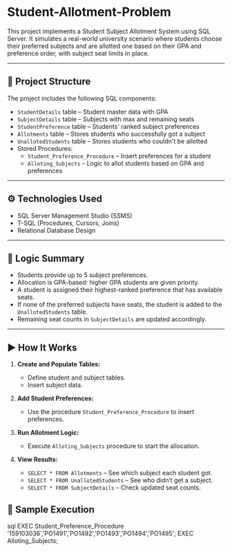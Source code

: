 # Student-Allotment-Problem

This project implements a Student Subject Allotment System using SQL Server. It simulates a real-world university scenario where students choose their preferred subjects and are allotted one based on their GPA and preference order, with subject seat limits in place.

---

## 📂 Project Structure

The project includes the following SQL components:

- `StudentDetails` table – Student master data with GPA
- `SubjectDetails` table – Subjects with max and remaining seats
- `StudentPreference` table – Students' ranked subject preferences
- `Allotments` table – Stores students who successfully got a subject
- `UnallotedStudents` table – Stores students who couldn't be allotted
- Stored Procedures:
  - `Student_Preference_Procedure` – Insert preferences for a student
  - `Alloting_Subjects` – Logic to allot students based on GPA and preferences

---

## ⚙️ Technologies Used

- SQL Server Management Studio (SSMS)
- T-SQL (Procedures, Cursors, Joins)
- Relational Database Design

---

## 🧠 Logic Summary

- Students provide up to 5 subject preferences.
- Allocation is GPA-based: higher GPA students are given priority.
- A student is assigned their highest-ranked preference that has available seats.
- If none of the preferred subjects have seats, the student is added to the `UnallotedStudents` table.
- Remaining seat counts in `SubjectDetails` are updated accordingly.

---

## ▶️ How It Works

1. **Create and Populate Tables:**
   - Define student and subject tables.
   - Insert subject data.

2. **Add Student Preferences:**
   - Use the procedure `Student_Preference_Procedure` to insert preferences.

3. **Run Allotment Logic:**
   - Execute `Alloting_Subjects` procedure to start the allocation.

4. **View Results:**
   - `SELECT * FROM Allotments` – See which subject each student got.
   - `SELECT * FROM UnallotedStudents` – See who didn’t get a subject.
   - `SELECT * FROM SubjectDetails` – Check updated seat counts.

## 📌 Sample Execution

sql
EXEC Student_Preference_Procedure '159103036','PO1491','PO1492','PO1493','PO1494','PO1495';
EXEC Alloting_Subjects;
